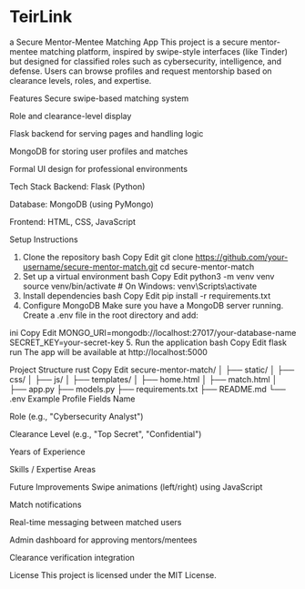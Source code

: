 # TeirLink

a Secure Mentor-Mentee Matching App
This project is a secure mentor-mentee matching platform, inspired by swipe-style interfaces (like Tinder) but designed for classified roles such as cybersecurity, intelligence, and defense.
Users can browse profiles and request mentorship based on clearance levels, roles, and expertise.

Features
Secure swipe-based matching system

Role and clearance-level display

Flask backend for serving pages and handling logic

MongoDB for storing user profiles and matches

Formal UI design for professional environments

Tech Stack
Backend: Flask (Python)

Database: MongoDB (using PyMongo)

Frontend: HTML, CSS, JavaScript

Setup Instructions
1. Clone the repository
bash
Copy
Edit
git clone https://github.com/your-username/secure-mentor-match.git
cd secure-mentor-match
2. Set up a virtual environment
bash
Copy
Edit
python3 -m venv venv
source venv/bin/activate  # On Windows: venv\Scripts\activate
3. Install dependencies
bash
Copy
Edit
pip install -r requirements.txt
4. Configure MongoDB
Make sure you have a MongoDB server running.
Create a .env file in the root directory and add:

ini
Copy
Edit
MONGO_URI=mongodb://localhost:27017/your-database-name
SECRET_KEY=your-secret-key
5. Run the application
bash
Copy
Edit
flask run
The app will be available at http://localhost:5000

Project Structure
rust
Copy
Edit
secure-mentor-match/
│
├── static/
│   ├── css/
│   ├── js/
│
├── templates/
│   ├── home.html
│   ├── match.html
│
├── app.py
├── models.py
├── requirements.txt
├── README.md
└── .env
Example Profile Fields
Name

Role (e.g., "Cybersecurity Analyst")

Clearance Level (e.g., "Top Secret", "Confidential")

Years of Experience

Skills / Expertise Areas

Future Improvements
Swipe animations (left/right) using JavaScript

Match notifications

Real-time messaging between matched users

Admin dashboard for approving mentors/mentees

Clearance verification integration

License
This project is licensed under the MIT License.

